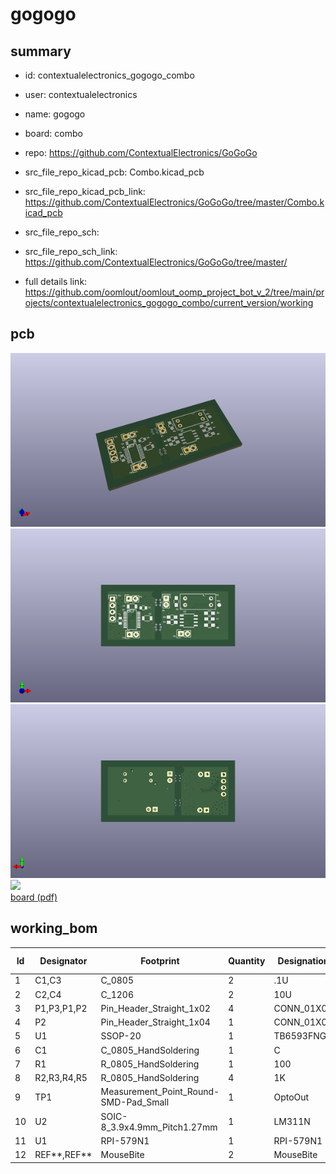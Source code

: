 # gogogo
 
## summary 
* id: contextualelectronics_gogogo_combo
* user: contextualelectronics
* name: gogogo
* board: combo
* repo: https://github.com/ContextualElectronics/GoGoGo
* src_file_repo_kicad_pcb: Combo.kicad_pcb
* src_file_repo_kicad_pcb_link: https://github.com/ContextualElectronics/GoGoGo/tree/master/Combo.kicad_pcb


* src_file_repo_sch: 
* src_file_repo_sch_link: https://github.com/ContextualElectronics/GoGoGo/tree/master/
* full details link: https://github.com/oomlout/oomlout_oomp_project_bot_v_2/tree/main/projects/contextualelectronics_gogogo_combo/current_version/working  


## pcb  
![](working_3d_600.png) 
![](working_3d_front_600.png)  
![](working_3d_back_600.png)  
![](working_600.png)  
[board (pdf)](working.pdf)  

## working_bom
| Id | Designator | Footprint | Quantity | Designation | Supplier and ref |  | None | 
| --- | --- | --- | --- | --- | --- | --- | --- | 
| 1 | C1,C3 | C_0805 | 2 | .1U |  |  | [''] | 
| 2 | C2,C4 | C_1206 | 2 | 10U |  |  | [''] | 
| 3 | P1,P3,P1,P2 | Pin_Header_Straight_1x02 | 4 | CONN_01X02 |  |  | [''] | 
| 4 | P2 | Pin_Header_Straight_1x04 | 1 | CONN_01X04 |  |  | [''] | 
| 5 | U1 | SSOP-20 | 1 | TB6593FNG |  |  | [''] | 
| 6 | C1 | C_0805_HandSoldering | 1 | C |  |  | [''] | 
| 7 | R1 | R_0805_HandSoldering | 1 | 100 |  |  | [''] | 
| 8 | R2,R3,R4,R5 | R_0805_HandSoldering | 4 | 1K |  |  | [''] | 
| 9 | TP1 | Measurement_Point_Round-SMD-Pad_Small | 1 | OptoOut |  |  | [''] | 
| 10 | U2 | SOIC-8_3.9x4.9mm_Pitch1.27mm | 1 | LM311N |  |  | [''] | 
| 11 | U1 | RPI-579N1 | 1 | RPI-579N1 |  |  | [''] | 
| 12 | REF**,REF** | MouseBite | 2 | MouseBite |  |  | [''] | 




